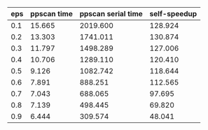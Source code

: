 eps | ppscan time | ppscan serial time | self-speedup 
--- | --- | --- | ---
0.1 | 15.665 | 2019.600 | 128.924
0.2 | 13.303 | 1741.011 | 130.874
0.3 | 11.797 | 1498.289 | 127.006
0.4 | 10.706 | 1289.110 | 120.410
0.5 | 9.126 | 1082.742 | 118.644
0.6 | 7.891 | 888.251 | 112.565
0.7 | 7.043 | 688.065 | 97.695
0.8 | 7.139 | 498.445 | 69.820
0.9 | 6.444 | 309.574 | 48.041
